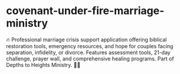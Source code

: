 # covenant-under-fire-marriage-ministry
🔥 Professional marriage crisis support application offering biblical restoration tools, emergency resources, and hope for couples facing separation, infidelity, or divorce. Features assessment tools, 21-day challenge, prayer wall, and comprehensive healing programs. Part of Depths to Heights Ministry. 💑🙏
